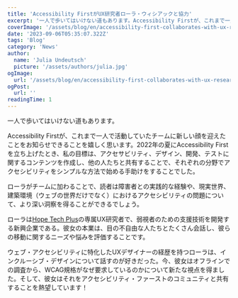 ```yaml
---
title: 'Accessibility FirstがUX研究者ローラ・ウィシアックと協力'
excerpt: '一人で歩いてはいけない道もあります。Accessibility Firstが、これまで一人で活動していたチームに新しい顔を迎えたことをお知らせできることを嬉しく思います。2022年の夏にAccessibility Firstを立ち上げたとき、私の目標は、アクセサビリティ、デザイン、。。。'
coverImage: '/assets/blog/en/accessibility-first-collaborates-with-ux-researcher-laura-wissiak/cover.png'
date: '2023-09-06T05:35:07.322Z'
tags: 'Blog'
category: 'News'
author:
  name: 'Julia Undeutsch'
  picture: '/assets/authors/julia.jpg'
ogImage:
  url: '/assets/blog/en/accessibility-first-collaborates-with-ux-researcher-laura-wissiak/cover.png'
ogPost:
  url: ''
readingTime: 1
---
```


一人で歩いてはいけない道もあります。

Accessibility Firstが、これまで一人で活動していたチームに新しい顔を迎えたことをお知らせできることを嬉しく思います。2022年の夏にAccessibility Firstを立ち上げたとき、私の目標は、アクセサビリティ、デザイン、開発、テストに関するコンテンツを作成し、他の人たちと共有することで、それぞれの分野でアクセシビリティをシンプルな方法で始める手助けをすることでした。

ローラがチームに加わることで、読者は障害者との実践的な経験や、現実世界、建築環境（ウェブの世界だけでなく）におけるアクセシビリティの問題について、より深い洞察を得ることができるでしょう。

ローラは[Hope Tech Plus](https://www.hopetech.vision/)の専属UX研究者で、弱視者のための支援技術を開発する新興企業である。彼女の本業は、目の不自由な人たちとたくさん会話し、彼らの移動に関するニーズや悩みを評価することです。

ウェブ・アクセシビリティに特化したUXデザイナーの経歴を持つローラは、インクルーシブ・デザインについて話すのが好きだった。今、彼女はオフラインでの調査から、WCAG規格がなぜ要求しているのかについて新たな視点を得ました。そして、彼女はそれをアクセシビリティ・ファーストのコミュニティと共有することを熱望しています！
